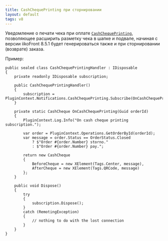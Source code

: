 ```yaml
---
title: CashChequePrinting при сторнировании
layout: default
tags: v8
---
```


Уведомление о печати чека при оплате
[`CashChequePrinting`](https://iiko.github.io/front.api.sdk/v8/html/P_Resto_Front_Api_INotificationService_CashChequePrinting.htm),
позволяющее расширить разметку чека в шапке и подвале, начиная с версии iikoFront 8.5.1 будет генерироваться также и при сторнировании (возврате) заказа.

Пример:
```
public sealed class CashChequePrintingHandler : IDisposable
{
    private readonly IDisposable subscription;

    public CashChequePrintingHandler()
    {
        subscription = PluginContext.Notifications.CashChequePrinting.Subscribe(OnCashChequePrinting);
    }

    private static CashCheque OnCashChequePrinting(Guid orderId)
    {
        PluginContext.Log.Info("On cash cheque printing subscription.");

        var order = PluginContext.Operations.GetOrderById(orderId);
        var message = order.Status == OrderStatus.Closed
            ? $"Order #{order.Number} storno."
            : $"Order #{order.Number} pay.";
        
        return new CashCheque
        {
            BeforeCheque = new XElement(Tags.Center, message),
            AfterCheque = new XElement(Tags.QRCode, message)
        };
    }

    public void Dispose()
    {
        try
        {
            subscription.Dispose();
        }
        catch (RemotingException)
        {
            // nothing to do with the lost connection
        }
    }
}
```